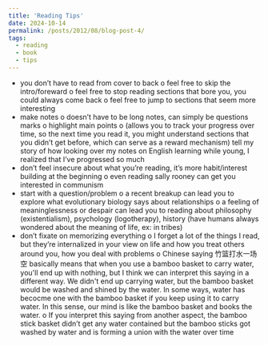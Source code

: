 ```yaml
---
title: 'Reading Tips'
date: 2024-10-14
permalink: /posts/2012/08/blog-post-4/
tags:
  - reading
  - book
  - tips
---
```


-	you don’t have to read from cover to back
o	feel free to skip the intro/foreward
o	feel free to stop reading sections that bore you, you could always come back
o	feel free to jump to sections that seem more interesting 
-	make notes 
o	doesn’t have to be long notes, can simply be questions marks
o	highlight main points 
o	(allows you to track your progress over time, so the next time you read it, you might understand sections that you didn’t get before, which can serve as a reward mechanism) tell my story of how looking over my notes on English learning while young, I realized that I’ve progressed so much 
-	don’t feel insecure about what you’re reading, it’s more habit/interest building at the beginning 
o	even reading sally rooney can get you interested in communism 
-	start with a question/problem
o	a recent breakup can lead you to explore what evolutionary biology says about relationships 
o	a feeling of meaninglessness or despair can lead you to reading about philosophy (existentialism), psychology (logotherapy), history (have humans always wondered about the meaning of life, ex: in tribes)
-	don’t fixate on memorizing everything 
o	I forget a lot of the things I read, but they’re internalized in your view on life and how you treat others around you, how you deal with problems 
o	Chinese saying 竹篮打水一场空 basically means that when you use a bamboo basket to carry water, you'll end up with nothing, but I think we can interpret this saying in a different way. We didn't end up carrying water, but the bamboo basket would be washed and shined by the water. In some ways, water has becocme one with the bamboo basket if you keep using it to carry water. In this sense, our mind is like the bamboo basket and books the water.
o	If you interpret this saying from another aspect, the bamboo stick basket didn’t get any water contained but the bamboo sticks got washed by water and is forming a union with the water over time
